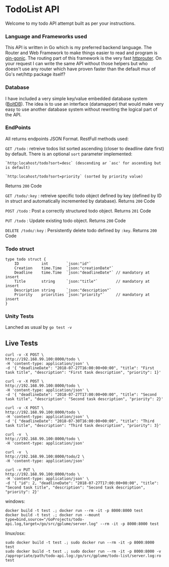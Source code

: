 
# TodoList API

Welcome to my todo API attempt built as per your instructions.

### Language and Frameworks used
This API is written in Go which is my preferred backend language.
The Router and Web Framework to make things easier to read and program is [gin-gonic](https://github.com/gin-gonic/gin).
The routing part of this framework is the very fast [httprouter](https://github.com/julienschmidt/httprouter). On your request I can write the same API without those helpers but who doesn't use any router which have proven faster than the default mux of Go's net/http package itself?

### Database
I have included a very simple key/value embedded database system ([BoltDB](https://github.com/boltdb/bolt)).
The idea is to use an interface (datamapper) that would make very easy to use another database system without rewriting the logical part of the API.

### EndPoints
All returns endpoints JSON Format.
RestFull methods used:

`GET /todo` : retreive todos list sorted ascending (closer to deadline date first) by default.
There is an optional `sort` parameter implemented:

    `http:locahost/todo?sort=desc` (descending ar `asc' for ascending but is default)

    `http:locahost/todo?sort=priority` (sorted by priority value)
Returns `200` Code


`GET /todo/:key` : retreive specific todo object defined by key (defined by ID in struct and automatically incremented by database). Returns `200` Code

`POST /todo` : Post a correctly structured todo object. Returns `201` Code

`PUT /todo` : Update existing todo object. Returns `200` Code

`DELETE /todo/:key` : Persistently delete todo defined by `:key`. Returns `200` Code



### Todo struct
```
type todo struct {
	ID          int        `json:"id"`
	Creation    time.Time  `json:"creationDate"`
	Deadline    time.Time  `json:"deadlineDate"` // mandatory at insert
	Title       string     `json:"title"`        // mandatory at insert
	Description string     `json:"description"`
	Priority    priorities `json:"priority"`     // mandatory at insert
}

```

### Unity Tests
Lanched as usual by `go test -v`

## Live Tests


```
curl -v -X POST \
http://192.168.99.100:8000/todo \
-H 'content-type: application/json' \
-d '{ "deadlineDate": "2018-07-27T16:00:00+00:00", "title": "First task title", "description": "First task description", "priority": 1}'

curl -v -X POST \
http://192.168.99.100:8000/todo \
-H 'content-type: application/json' \
-d '{ "deadlineDate": "2018-07-27T17:00:00+00:00", "title": "Second task title", "description": "Second task description", "priority": 2}'

curl -v -X POST \
http://192.168.99.100:8000/todo \
-H 'content-type: application/json' \
-d '{ "deadlineDate": "2018-07-30T16:00:00+00:00", "title": "Third task title", "description": "Third task description", "priority": 3}'

curl -v  \
http://192.168.99.100:8000/todo \
-H 'content-type: application/json'

curl -v  \
http://192.168.99.100:8000/todo/2 \
-H 'content-type: application/json'

curl -v PUT \
http://192.168.99.100:8000/todo \
-H 'content-type: application/json' \
-d '{ "id": 2, "deadlineDate": "2018-07-27T17:00:00+00:00", "title": "Second task title", "description": "Second task description", "priority": 2}'

```

windows:
```
docker build -t test .; docker run --rm -it -p 8000:8000 test
docker build -t test .; docker run --mount type=bind,source="/GoProjects/todo-api.log,target=/go/src/gplume/server.log" --rm -it -p 8000:8000 test
```
linux/osx:
```
sudo docker build -t test .; sudo docker run --rm -it -p 8000:8000 test
sudo docker build -t test .; sudo docker run --rm -it -p 8000:8000 -v /appropriate/path/todo-api.log:/go/src/gplume/todo-list/server.log:ro test
```